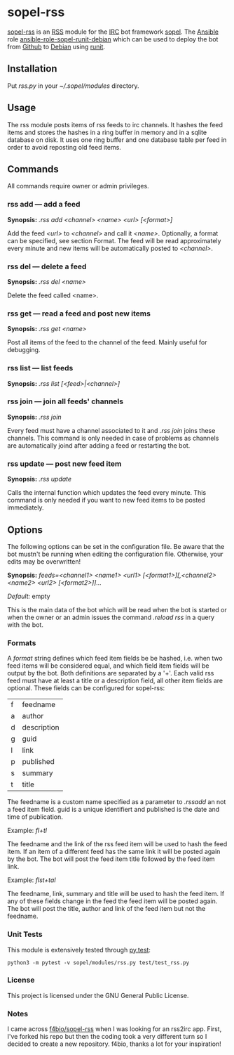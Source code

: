 # sopel-rss

[sopel-rss](https://github.com/RebelCodeBase/sopel-rss) is an [RSS](https://en.wikipedia.org/wiki/RSS) module for the [IRC](https://en.wikipedia.org/wiki/Internet_Relay_Chat) bot framework [sopel](https://github.com/sopel-irc/sopel). The [Ansible](https://en.wikipedia.org/wiki/Ansible_(software)) role [ansible-role-sopel-runit-debian](https://github.com/RebelCodeBase/ansible-role-sopel-runit-debian) which can be used to deploy the bot from [Github](https://en.wikipedia.org/wiki/GitHub) to [Debian](https://en.wikipedia.org/wiki/Debian) using [runit](https://en.wikipedia.org/wiki/Runit).

## Installation

Put *rss.py* in your *~/.sopel/modules* directory.

## Usage

The rss module posts items of rss feeds to irc channels. It hashes the feed items and stores the hashes in a ring buffer in memory and in a sqlite database on disk. It uses one ring buffer and one database table per feed in order to avoid reposting old feed items.

## Commands

All commands require owner or admin privileges.

### rss add &mdash; add a feed

**Synopsis:** *.rss add \<channel\> \<name\> \<url\> [\<format\>]*

Add the feed *\<url\>* to *\<channel\>* and call it *\<name\>*. Optionally, a format can be specified, see section Format. The feed will be read approximately every minute and new items will be automatically posted to *\<channel\>*.

### rss del &mdash; delete a feed

**Synopsis:** *.rss del \<name\>*

Delete the feed called \<name\>.

### rss get &mdash; read a feed and post new items

**Synopsis:** *.rss get \<name\>*

Post all items of the feed to the channel of the feed. Mainly useful for debugging.

### rss list &mdash; list feeds

**Synopsis:** *.rss list [\<feed\>|\<channel\>]*

### rss join &mdash; join all feeds' channels

**Synopsis:** *.rss join*

Every feed must have a channel associated to it and *.rss join* joins these channels. This command is only needed in case of problems as channels are automatically joind after adding a feed or restarting the bot.
 
### rss update &mdash; post new feed item

**Synopsis:** *.rss update*

Calls the internal function which updates the feed every minute. This command is only needed if you want to new feed items to be posted immediately.

## Options

The following options can be set in the configuration file. Be aware that the bot mustn't be running when editing the configuration file. Otherwise, your edits may be overwritten!

**Synopsis:** *feeds=\<channel1\> \<name1\> \<url1\> [\<format1\>][,\<channel2\> \<name2\> \<url2\> [\<format2\>]]...*

*Default:* empty

This is the main data of the bot which will be read when the bot is started or when the owner or an admin issues the command *.reload rss* in a query with the bot.

### Formats

A *format* string defines which feed item fields be be hashed, i.e. when two feed items will be considered equal, and which field item fields will be output by the bot. Both definitions are separated by a '+'. Each valid rss feed must have at least a title or a description field, all other item fields are optional. These fields can be configured for sopel-rss:

<table>
    <tr>
        <td>f</td>
        <td>feedname</td>
    </tr>
    <tr>
        <td>a</td>
         <td>author</td>
    </tr>
    <tr>
        <td>d</td>
        <td>description</td>
    </tr>
    <tr>
        <td>g</td>
         <td>guid</td>
    </tr>
    <tr>
        <td>l</td>
         <td>link</td>
    </tr>
    <tr>
        <td>p</td>
         <td>published</td>
    </tr>
    <tr>
        <td>s</td>
         <td>summary</td>
    </tr>
    <tr>
        <td>t</td>
         <td>title</td>
    </tr>
</table>

The feedname is a custom name specified as a parameter to *.rssadd* an not a feed item field. guid is a unique identifiert and published is the date and time of publication.

Example: *fl+tl*

The feedname and the link of the rss feed item will be used to hash the feed item. If an item of a different feed has the same link it will be posted again by the bot. The bot will post the feed item title followed by the feed item link.

Example: *flst+tal*

The feedname, link, summary and title will be used to hash the feed item. If any of these fields change in the feed the feed item will be posted again. The bot will post the title, author and link of the feed item but not the feedname.

### Unit Tests

This module is extensively tested through [py.test](http://doc.pytest.org):

`python3 -m pytest -v sopel/modules/rss.py test/test_rss.py`

### License

This project is licensed under the GNU General Public License.

### Notes

I came across [f4bio/sopel-rss](https://github.com/f4bio/sopel-rss) when I was looking for an rss2irc app. First, I've forked his repo but then the coding took a very different turn so I decided to create a new repository. f4bio, thanks a lot for your inspiration!